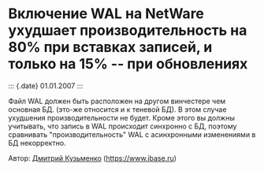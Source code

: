Включение WAL на NetWare ухудшает производительность на 80% при вставках записей, и только на 15% -- при обновлениях
====================================================================================================================

::: {.date}
01.01.2007
:::

Файл WAL должен быть расположен на другом винчестере чем основная БД.
(это-же относится и к теневой БД). В этом случае ухудшения
производительности не будет. Кроме этого вы должны учитывать, что запись
в WAL происходит синхронно с БД, поэтому сравнивать
\"производительность\" WAL с асинхронными изменениями в БД некорректно.

Автор: [Дмитрий Кузьменко](mailto:delphi@demo.ru)
(<https://www.ibase.ru>)
